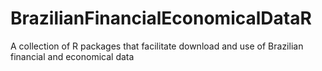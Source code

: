 # BrazilianFinancialEconomicalDataR
A collection of R packages that facilitate download and use of Brazilian financial and economical data
